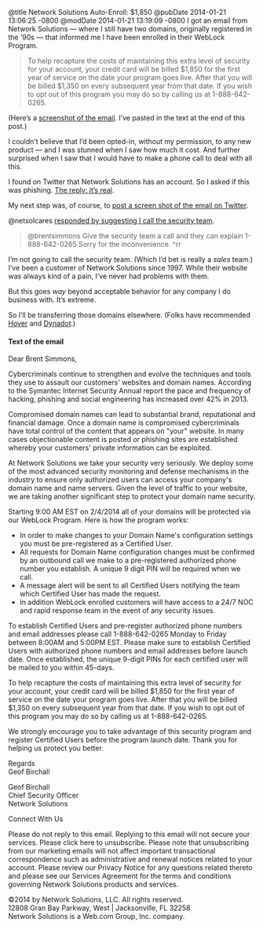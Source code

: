 @title Network Solutions Auto-Enroll: $1,850
@pubDate 2014-01-21 13:06:25 -0800
@modDate 2014-01-21 13:19:09 -0800
I got an email from Network Solutions — where I still have two domains, originally registered in the ’90s — that informed me I have been enrolled in their WebLock Program.

>To help recapture the costs of maintaining this extra level of security for your account, your credit card will be billed $1,850 for the first year of service on the date your program goes live. After that you will be billed $1,350 on every subsequent year from that date. If you wish to opt out of this program you may do so by calling us at 1-888-642-0265.

(Here’s a [screenshot of the email](http://inessential.com/images/networkSolutionsAutoEnroll.png). I’ve pasted in the text at the end of this post.)

I couldn’t believe that I’d been opted-in, without my permission, to any new product — and I was stunned when I saw how much it cost. And further surprised when I saw that I would have to make a phone call to deal with all this.

I found on Twitter that Network Solutions has an account. So I asked if this was phishing. [The reply: it’s real](https://twitter.com/brentsimmons/status/425714939005644801).

My next step was, of course, to [post a screen shot of the email on Twitter](https://twitter.com/brentsimmons/status/425717611947515904).

@netsolcares [responded by suggesting I call the security team](https://twitter.com/brentsimmons/status/425720127758155776).

>@brentsimmons Give the security team a call and they can explain 1-888-642-0265 Sorry for the inconvenience. ^rr

I’m not going to call the security team. (Which I’d bet is really a <em>sales</em> team.) I’ve been a customer of Network Solutions since 1997. While their website was always kind of a pain, I’ve never had problems with them.

But this goes *way* beyond acceptable behavior for any company I do business with. It’s extreme.

So I’ll be transferring those domains elsewhere. (Folks have recommended [Hover](https://www.hover.com/) and [Dynadot](http://www.dynadot.com/).)

#### Text of the email

Dear Brent Simmons, 

Cybercriminals continue to strengthen and evolve the techniques and tools they use to assault our customers' websites and domain names. According to the Symantec Internet Security Annual report the pace and frequency of hacking, phishing and social engineering has increased over 42% in 2013. 

Compromised domain names can lead to substantial brand, reputational and financial damage. Once a domain name is compromised cybercriminals have total control of the content that appears on "your" website. In many cases objectionable content is posted or phishing sites are established whereby your customers' private information can be exploited. 

At Network Solutions we take your security very seriously. We deploy some of the most advanced security monitoring and defense mechanisms in the industry to ensure only authorized users can access your company's domain name and name servers. Given the level of traffic to your website, we are taking another significant step to protect your domain name security. 

Starting 9:00 AM EST on 2/4/2014 all of your domains will be protected via our WebLock Program. Here is how the program works: 

* In order to make changes to your Domain Name's configuration settings you must be pre-registered as a Certified User.
* All requests for Domain Name configuration changes must be confirmed by an outbound call we make to a pre-registered authorized phone number you establish. A unique 9 digit PIN will be required when we call.
* A message alert will be sent to all Certified Users notifying the team which Certified User has made the request.
* In addition WebLock enrolled customers will have access to a 24/7 NOC and rapid response team in the event of any security issues.

To establish Certified Users and pre-register authorized phone numbers and email addresses please call 1-888-642-0265 Monday to Friday between 8:00AM and 5:00PM EST. Please make sure to establish Certified Users with authorized phone numbers and email addresses before launch date. Once established, the unique 9-digit PINs for each certified user will be mailed to you within 45-days. 

To help recapture the costs of maintaining this extra level of security for your account, your credit card will be billed $1,850 for the first year of service on the date your program goes live. After that you will be billed $1,350 on every subsequent year from that date. If you wish to opt out of this program you may do so by calling us at 1-888-642-0265. 

We strongly encourage you to take advantage of this security program and register Certified Users before the program launch date. Thank you for helping us protect you better. 

Regards<br /> 
Geof Birchall

Geof Birchall<br /> 
Chief Security Officer<br /> 
Network Solutions

Connect With Us
		
Please do not reply to this email. Replying to this email will not secure your services. Please click here to unsubscribe. Please note that unsubscribing from our marketing emails will not affect important transactional correspondence such as administrative and renewal notices related to your account. Please review our Privacy Notice for any questions related thereto and please see our Services Agreement for the terms and conditions governing Network Solutions products and services.

©2014 by Network Solutions, LLC. All rights reserved.<br /> 
12808 Gran Bay Parkway, West | Jacksonville, FL 32258<br /> 
Network Solutions is a Web.com Group, Inc. company.
